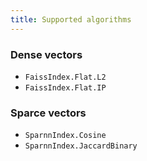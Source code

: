```yaml
---
title: Supported algorithms
---
```


### Dense vectors

- `FaissIndex.Flat.L2`
- `FaissIndex.Flat.IP`

### Sparce vectors

- `SparnnIndex.Cosine`
- `SparnnIndex.JaccardBinary`
